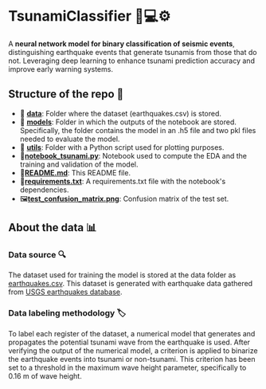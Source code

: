 # TsunamiClassifier 🌊💻⚙️
A **neural network model for binary classification of seismic events**, distinguishing earthquake events that generate tsunamis from those that do not. Leveraging deep learning to enhance tsunami prediction accuracy and improve early warning systems.

## Structure of the repo 📁

- 📂 [**data**](/data): Folder where the dataset (earthquakes.csv) is stored.
- 📂 [**models**](/models): Folder in which the outputs of the notebook are stored. Specifically, the folder contains the model in an .h5 file and two pkl files needed to evaluate the model.
- 📂 [**utils**](/utils): Folder with a Python script used for plotting purposes.
- 📄[**notebook_tsunami.py**](notebook_tsunami.ipynb): Notebook used to compute the EDA and the training and validation of the model.
- 📄[**README.md**](README.md): This README file.
- 📄[**requirements.txt**](requirements.txt): A requirements.txt file with the notebook's dependencies.
- 🖼️[**test_confusion_matrix.png**](test_confusion_matrix.png): Confusion matrix of the test set.


## About the data 📊

### Data source 🔍

The dataset used for training the model is stored at the data folder as [earthquakes.csv](/data/earthquakes.csv). This dataset is generated with earthquake data gathered from [USGS earthquakes database](https://www.usgs.gov/programs/earthquake-hazards/earthquakes).

### Data labeling methodology 🏷️

To label each register of the dataset, a numerical model that generates and propagates the potential tsunami wave from the earthquake is used. After verifying the output of the numerical model, a criterion is applied to binarize the earthquake events into tsunami or non-tsunami. This criterion has been set to a threshold in the maximum wave height parameter, specifically to 0.16 m of wave height.